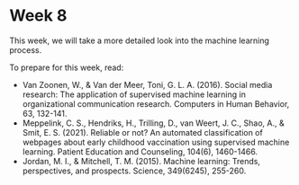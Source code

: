 # Week 8

This week, we will take a more detailed look into the machine learning process.

To prepare for this week, read:
- Van Zoonen, W., & Van der Meer, Toni, G. L. A. (2016). Social media research: The application of supervised machine learning in organizational communication research. Computers in Human Behavior, 63, 132-141.
- Meppelink, C. S., Hendriks, H., Trilling, D., van Weert, J. C., Shao, A., & Smit, E. S. (2021). Reliable or not? An automated classification of webpages about early childhood vaccination using supervised machine learning. Patient Education and Counseling, 104(6), 1460-1466.
- Jordan, M. I., & Mitchell, T. M. (2015). Machine learning: Trends, perspectives, and prospects. Science, 349(6245), 255-260.